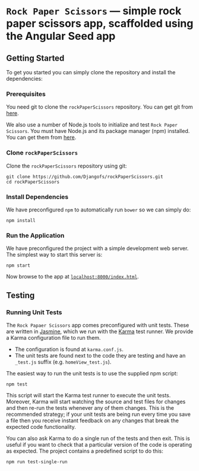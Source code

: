 # `Rock Paper Scissors` — simple rock paper scissors app, scaffolded using the Angular Seed app

## Getting Started

To get you started you can simply clone the repository and install the dependencies:

### Prerequisites

You need git to clone the `rockPaperScissors` repository. You can get git from [here][git].

We also use a number of Node.js tools to initialize and test `Rock Paper Scissors`. You must have Node.js
and its package manager (npm) installed. You can get them from [here][node].

### Clone `rockPaperScissors`

Clone the `rockPaperScissors` repository using git:

```
git clone https://github.com/Djangofs/rockPaperScissors.git
cd rockPaperScissors
```

### Install Dependencies

We have preconfigured `npm` to automatically run `bower` so we can simply do:

```
npm install
```

### Run the Application

We have preconfigured the project with a simple development web server. The simplest way to start
this server is:

```
npm start
```

Now browse to the app at [`localhost:8000/index.html`][local-app-url].


## Testing

### Running Unit Tests

The `Rock Papaer Scissors` app comes preconfigured with unit tests. These are written in [Jasmine][jasmine],
which we run with the [Karma][karma] test runner. We provide a Karma configuration file to run them.

* The configuration is found at `karma.conf.js`.
* The unit tests are found next to the code they are testing and have an `_test.js` suffix (e.g.
  `homeView_test.js`).

The easiest way to run the unit tests is to use the supplied npm script:

```
npm test
```

This script will start the Karma test runner to execute the unit tests. Moreover, Karma will start
watching the source and test files for changes and then re-run the tests whenever any of them
changes.
This is the recommended strategy; if your unit tests are being run every time you save a file then
you receive instant feedback on any changes that break the expected code functionality.

You can also ask Karma to do a single run of the tests and then exit. This is useful if you want to
check that a particular version of the code is operating as expected. The project contains a
predefined script to do this:

```
npm run test-single-run
```

[angularjs]: https://angularjs.org/
[bower]: http://bower.io/
[git]: https://git-scm.com/
[jasmine]: https://jasmine.github.io/
[karma]: https://karma-runner.github.io/
[local-app-url]: http://localhost:8000/index.html
[node]: https://nodejs.org/
[npm]: https://www.npmjs.org/
